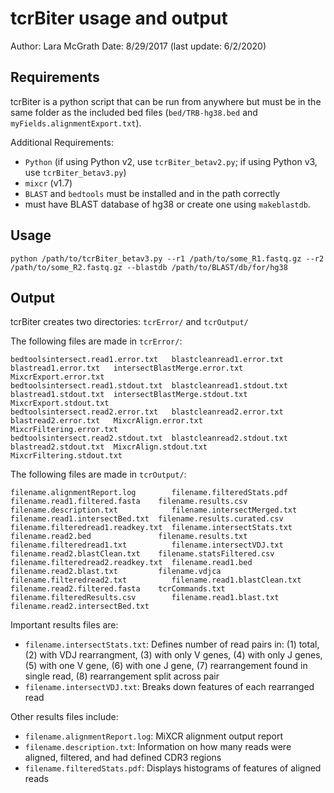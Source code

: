 # tcrBiter usage and output
Author: Lara McGrath
Date: 8/29/2017 (last update: 6/2/2020)

## Requirements
tcrBiter is a python script that can be run from anywhere but must be in the same folder as the included bed files (`bed/TRB-hg38.bed` and `myFields.alignmentExport.txt`). 

Additional Requirements: 
* `Python` (if using Python v2, use `tcrBiter_betav2.py`; if using Python v3, use `tcrBiter_betav3.py`)
* `mixcr` (v1.7)
* `BLAST` and `bedtools` must be installed and in the path correctly
* must have BLAST database of hg38 or create one using `makeblastdb`.

## Usage
```
python /path/to/tcrBiter_betav3.py --r1 /path/to/some_R1.fastq.gz --r2 /path/to/some_R2.fastq.gz --blastdb /path/to/BLAST/db/for/hg38
```

## Output
tcrBiter creates two directories: `tcrError/` and `tcrOutput/`

The following files are made in `tcrError/`:
```
bedtoolsintersect.read1.error.txt   blastcleanread1.error.txt   blastread1.error.txt   intersectBlastMerge.error.txt   MixcrExport.error.txt
bedtoolsintersect.read1.stdout.txt  blastcleanread1.stdout.txt  blastread1.stdout.txt  intersectBlastMerge.stdout.txt  MixcrExport.stdout.txt
bedtoolsintersect.read2.error.txt   blastcleanread2.error.txt   blastread2.error.txt   MixcrAlign.error.txt            MixcrFiltering.error.txt
bedtoolsintersect.read2.stdout.txt  blastcleanread2.stdout.txt  blastread2.stdout.txt  MixcrAlign.stdout.txt           MixcrFiltering.stdout.txt
```

The following files are made in `tcrOutput/`:
```
filename.alignmentReport.log        filename.filteredStats.pdf     filename.read1.filtered.fasta    filename.results.csv
filename.description.txt            filename.intersectMerged.txt   filename.read1.intersectBed.txt  filename.results.curated.csv
filename.filteredread1.readkey.txt  filename.intersectStats.txt    filename.read2.bed               filename.results.txt
filename.filteredread1.txt          filename.intersectVDJ.txt      filename.read2.blastClean.txt    filename.statsFiltered.csv
filename.filteredread2.readkey.txt  filename.read1.bed             filename.read2.blast.txt         filename.vdjca
filename.filteredread2.txt          filename.read1.blastClean.txt  filename.read2.filtered.fasta    tcrCommands.txt
filename.filteredResults.csv        filename.read1.blast.txt       filename.read2.intersectBed.txt
```

Important results files are:
* `filename.intersectStats.txt`: Defines number of read pairs in: (1) total, (2) with VDJ rearrangment, (3) with only V genes, (4) with only J genes, (5) with one V gene, (6) with one J gene, (7) rearrangement found in single read, (8) rearrangement split across pair
* `filename.intersectVDJ.txt`: Breaks down features of each rearranged read

Other results files include:
* `filename.alignmentReport.log`: MiXCR alignment output report
* `filename.description.txt`: Information on how many reads were aligned, filtered, and had defined CDR3 regions
* `filename.filteredStats.pdf`: Displays histograms of features of aligned reads



	

